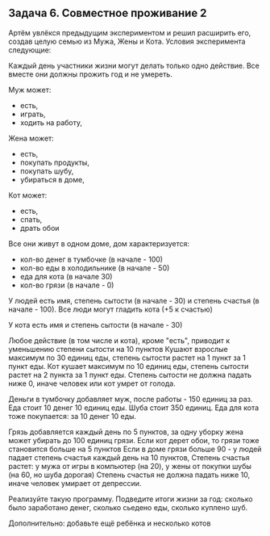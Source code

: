 ## Задача 6. Совместное проживание 2
Артём увлёкся предыдущим экспериментом и решил расширить его, создав целую семью из Мужа, Жены и Кота. Условия эксперимента следующие:

Каждый день участники жизни могут делать только одно действие. Все вместе они должны прожить год и не умереть.

Муж может:
- есть,
- играть,
- ходить на работу,

Жена может:
- есть,
- покупать продукты,
- покупать шубу,
- убираться в доме,

Кот может:
- есть,
- спать,
- драть обои

Все они живут в одном доме, дом характеризуется:
- кол-во денег в тумбочке (в начале - 100)
- кол-во еды в холодильнике (в начале - 50)
- еда для кота (в начале 30)
- кол-во грязи (в начале - 0)

У людей есть имя, степень сытости (в начале - 30) и степень счастья (в начале - 100). Все люди могут гладить кота (+5 к счастью)

У кота есть имя и степень сытости (в начале - 30)

Любое действие (в том числе и кота), кроме "есть", приводит к уменьшению степени сытости на 10 пунктов
Кушают взрослые максимум по 30 единиц еды, степень сытости растет на 1 пункт за 1 пункт еды.
Кот кушает максимум по 10 единиц еды, степень сытости растет на 2 пункта за 1 пункт еды.
Степень сытости не должна падать ниже 0, иначе человек или кот умрет от голода.

Деньги в тумбочку добавляет муж, после работы - 150 единиц за раз.
Еда стоит 10 денег 10 единиц еды. Шуба стоит 350 единиц.
Еда для кота тоже покупается: за 10 денег 10 еды.

Грязь добавляется каждый день по 5 пунктов, за одну уборку жена может убирать до 100 единиц грязи.
Если кот дерет обои, то грязи тоже становится больше на 5 пунктов
Если в доме грязи больше 90 - у людей падает степень счастья каждый день на 10 пунктов,
Степень счастья растет: у мужа от игры в компьютер (на 20), у жены от покупки шубы (на 60, но шуба дорогая)
Степень счастья не должна падать ниже 10, иначе человек умирает от депрессии.


Реализуйте такую программу. Подведите итоги жизни за год: сколько было заработано денег, сколько сьедено еды, сколько куплено шуб.

Дополнительно: добавьте ещё ребёнка и несколько котов
